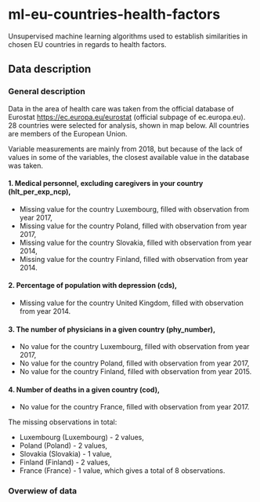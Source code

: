 # ml-eu-countries-health-factors
Unsupervised machine learning algorithms used to establish similarities in chosen EU countries in regards to health factors.

## Data description

### General description

Data in the area of health care was taken from the official database of Eurostat https://ec.europa.eu/eurostat (official subpage of ec.europa.eu). 28 countries were selected for analysis, shown in map below. All countries are members of the European Union.

Variable measurements are mainly from 2018, but because of the lack of values in some of the variables, the closest available value in the database was taken.

#### 1. Medical personnel, excluding caregivers in your country (hlt_per_exp_ncp),
  - Missing value for the country Luxembourg, filled with observation from year 2017,
  - Missing value for the country Poland, filled with observation from year 2017,
  - Missing value for the country Slovakia, filled with observation from year 2014,
  - Missing value for the country Finland, filled with observation from year 2014.
#### 2. Percentage of population with depression (cds),
  - Missing value for the country United Kingdom, filled with observation from year 2014.
#### 3. The number of physicians in a given country (phy_number),
  - No value for the country Luxembourg, filled with observation from year 2017,
  - No value for the country Poland, filled with observation from year 2017,
  - No value for the country Finland, filled with observation from year 2015.
#### 4. Number of deaths in a given country (cod),
  - No value for the country France, filled with observation from year 2017.

The missing observations in total:
  - Luxembourg (Luxembourg) - 2 values,
  - Poland (Poland) - 2 values,
  - Slovakia (Slovakia) - 1 value,
  - Finland (Finland) - 2 values,
  - France (France) - 1 value,
which gives a total of 8 observations.

### Overwiew of data

